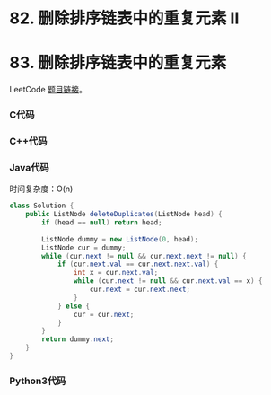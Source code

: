 # 82. 删除排序链表中的重复元素 II
# 83. 删除排序链表中的重复元素

LeetCode [题目链接](https://leetcode.cn/problems/remove-duplicates-from-sorted-list-ii/description/)。

### C代码

### C++代码

### Java代码
时间复杂度：O(n)
```Java
class Solution {
    public ListNode deleteDuplicates(ListNode head) {
        if (head == null) return head;
        
        ListNode dummy = new ListNode(0, head);
        ListNode cur = dummy;
        while (cur.next != null && cur.next.next != null) {
            if (cur.next.val == cur.next.next.val) {
                int x = cur.next.val;
                while (cur.next != null && cur.next.val == x) {
                    cur.next = cur.next.next;
                }
            } else {
                cur = cur.next;
            }
        }
        return dummy.next;
    }
}
```

### Python3代码